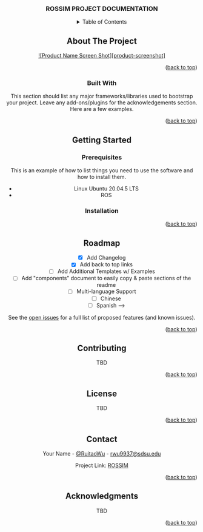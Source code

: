 
<a name="readme-top"></a>

<div align="center">

<!-- [![Contributors][contributors-shield]](https://github.com/RuitaoWu/rossim/graphs/contributors)
[![Forks][forks-shield]](https://github.com/RuitaoWu/rossim/forks)
[![Stargazers][stars-shield]](https://github.com/RuitaoWu/rossim/stargazers)
[![LinkedIn][linkedin-shield]](https://www.linkedin.com/in/ruitao-wu) -->




<!-- PROJECT LOGO -->
<br />
<div align="center">
  <!-- <a href="https://github.com/RuitaoWu/rossim">
    <img src="images/smile_logo_title.png" alt="smile-logo" width="80" height="80">
  </a> -->

  <h3 align="center">ROSSIM PROJECT DOCUMENTATION</h3>

<!-- TABLE OF CONTENTS -->
<details>
  <summary>Table of Contents</summary>
  <ol>
    <li>
      <a href="#about-the-project">About The Project</a>
      <ul>
        <li><a href="#built-with">Built With</a></li>
      </ul>
    </li>
    <li>
      <a href="#getting-started">Getting Started</a>
      <ul>
        <li><a href="#prerequisites">Prerequisites</a></li>
        <li><a href="#installation">Installation</a></li>
      </ul>
    </li>
    <li><a href="#usage">Usage</a></li>
    <li><a href="#roadmap">Roadmap</a></li>
    <li><a href="#contributing">Contributing</a></li>
    <li><a href="#license">License</a></li>
    <li><a href="#contact">Contact</a></li>
    <li><a href="#acknowledgments">Acknowledgments</a></li>
  </ol>
</details>



<!-- ABOUT THE PROJECT -->
## About The Project

[![Product Name Screen Shot][product-screenshot]](<img src="images/smile_logo_title.png" alt="smile-logo" width="80" height="80">)


<p align="right">(<a href="#readme-top">back to top</a>)</p>



### Built With

This section should list any major frameworks/libraries used to bootstrap your project. Leave any add-ons/plugins for the acknowledgements section. Here are a few examples.
<!-- 
* [![Next][Next.js]][Next-url]
* [![React][React.js]][React-url]
* [![Vue][Vue.js]][Vue-url]
* [![Angular][Angular.io]][Angular-url]
* [![Svelte][Svelte.dev]][Svelte-url]
* [![Laravel][Laravel.com]][Laravel-url]
* [![Bootstrap][Bootstrap.com]][Bootstrap-url]
* [![JQuery][JQuery.com]][JQuery-url] -->

<p align="right">(<a href="#readme-top">back to top</a>)</p>



<!-- GETTING STARTED -->
## Getting Started
<!-- 
This is an example of how you may give instructions on setting up your project locally.
To get a local copy up and running follow these simple example steps. -->

### Prerequisites

This is an example of how to list things you need to use the software and how to install them.
* Linux Ubuntu 20.04.5 LTS
* ROS

### Installation

<p align="right">(<a href="#readme-top">back to top</a>)</p>

## Roadmap

- [x] Add Changelog
- [x] Add back to top links
- [ ] Add Additional Templates w/ Examples
- [ ] Add "components" document to easily copy & paste sections of the readme
- [ ] Multi-language Support
    - [ ] Chinese
    - [ ] Spanish -->

See the [open issues](https://github.com/othneildrew/Best-README-Template/issues) for a full list of proposed features (and known issues).

<p align="right">(<a href="#readme-top">back to top</a>)</p>



<!-- CONTRIBUTING -->
## Contributing

TBD

<p align="right">(<a href="#readme-top">back to top</a>)</p>



<!-- LICENSE -->
## License
TBD

<p align="right">(<a href="#readme-top">back to top</a>)</p>



<!-- CONTACT -->
## Contact

Your Name - [@RuitaoWu](https://github.com/RuitaoWu) - rwu9937@sdsu.edu

Project Link: [ROSSIM](https://github.com/RuitaoWu/rossim)

<p align="right">(<a href="#readme-top">back to top</a>)</p>



<!-- ACKNOWLEDGMENTS -->
## Acknowledgments
TBD


<p align="right">(<a href="#readme-top">back to top</a>)</p>
